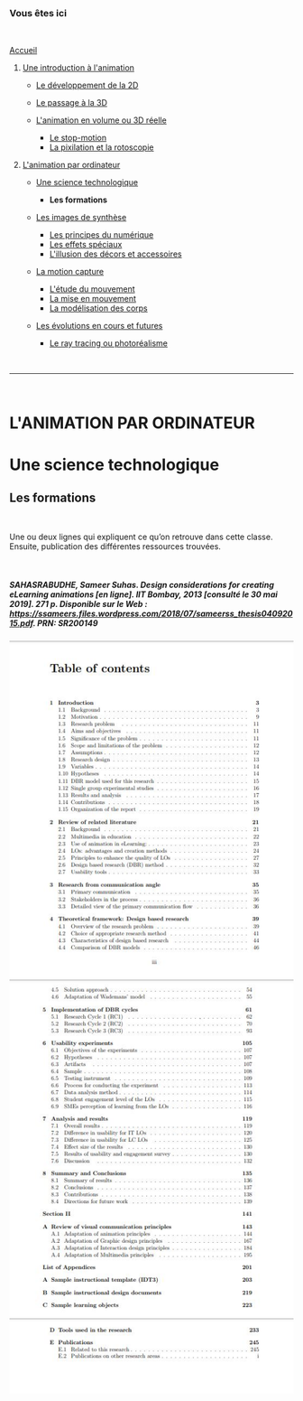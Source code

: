 <br/>

### Vous êtes ici

<br/>

[Accueil](index.md)

1. [Une introduction à l'animation](histoire.md)

    - [Le développement de la 2D]()
    - [Le passage à la 3D](3d.md)
    - [L'animation en volume ou 3D réelle](envolume.md)
    
        * [Le stop-motion](stopmotion.md)
        * [La pixilation et la rotoscopie](pixilation.md)

2. [L'animation par ordinateur](parordinateur.md)

    - [Une science technologique]()
    
        * **Les formations**
    
    - [Les images de synthèse]()
    
        * [Les principes du numérique]()
        * [Les effets spéciaux]()
        * [L'illusion des décors et accessoires](decor.md)
        
    - [La motion capture]()
    
        * [L'étude du mouvement]()
        * [La mise en mouvement]()
        * [La modélisation des corps]()

    - [Les évolutions en cours et futures](evolution.md)
    
        * [Le ray tracing ou photoréalisme]()
        
<br/>

--------------------------------------------------------

<br/>

# L'ANIMATION PAR ORDINATEUR
# Une science technologique
## Les formations

<br/>

Une ou deux lignes qui expliquent ce qu’on retrouve dans cette classe. Ensuite, publication des différentes ressources trouvées.

<br/>

##### SAHASRABUDHE, Sameer Suhas. _Design considerations for creating eLearning animations_ [en ligne]. IIT Bombay, 2013 [consulté le 30 mai 2019]. 271 p. Disponible sur le Web : <https://ssameers.files.wordpress.com/2018/07/sameerss_thesis04092015.pdf>. PRN: SR200149

!["Design considerations for creating eLearning animations" by Sameer Suhas Sahasrabudhe](images/elearninganimationI.JPG "Design considerations for creating eLearning animations - Table of contents")
!["Design considerations for creating eLearning animations" by Sameer Suhas Sahasrabudhe](images/elearninganimationII.JPG "Design considerations for creating eLearning animations - Table of contents")
!["Design considerations for creating eLearning animations" by Sameer Suhas Sahasrabudhe](images/elearninganimationIII.JPG "Design considerations for creating eLearning animations - Table of contents")

<br/>
